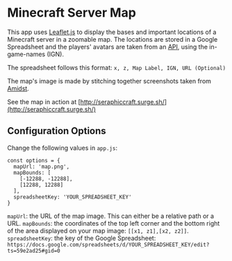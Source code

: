 # Minecraft Server Map

This app uses [Leaflet.js](http://leafletjs.com/) to display the bases and important locations of a Minecraft server in a zoomable map. The locations are stored in a Google Spreadsheet and the players' avatars are taken from an [API](https://docs.gameapis.net/docs/mc/query), using the in-game-names (IGN).

The spreadsheet follows this format:
```x, z, Map Label, IGN, URL (Optional)```

The map's image is made by stitching together screenshots taken from [Amidst](https://github.com/toolbox4minecraft/amidst).

See the map in action at [http://seraphiccraft.surge.sh/](http://seraphiccraft.surge.sh/)

## Configuration Options

Change the following values in `app.js`:

```
const options = {
  mapUrl: 'map.png',
  mapBounds: [
    [-12288, -12288],
    [12288, 12288]
  ],
  spreadsheetKey: 'YOUR_SPREADSHEET_KEY'
}
```

`mapUrl`: the URL of the map image. This can either be a relative path or a URL.
`mapBounds`: the coordinates of the top left corner and the bottom right of the area displayed on your map image: `[[x1, z1],[x2, z2]]`.
`spreadsheetKey`: the key of the Google Spreadsheet: `https://docs.google.com/spreadsheets/d/YOUR_SPREADSHEET_KEY/edit?ts=59e2ad25#gid=0`
